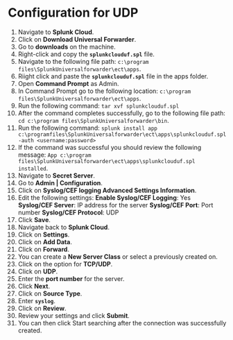 [title]: # (Configuration for UDP)
[tags]: # (udp)
[priority]: # (2)
# Configuration for UDP

1. Navigate to __Splunk Cloud__.
1. Click on __Download Universal Forwarder__.
1. Go to __downloads__ on the machine.
1. Right-click and copy the __`splunkclouduf.spl`__ file.
1. Navigate to the following file path: `c:\program files\SplunkUniversalforwarder\ect\apps`.
1. Riight click and paste the __`splunkclouduf.spl`__ file in the apps folder.
1. Open __Command Prompt__ as Admin.
1. In Command Prompt go to the following location: `c:\program files\SplunkUniversalforwarder\ect\apps`.
1. Run the following command: `tar xvf splunkclouduf.spl`
1. After the command completes successfully, go to the following file path: `cd c:\program files\SplunkUniversalforwarder\bin`.
1. Run the following command: `splunk install app c:\programfiles\SplunkUniversalforwarder\ect\apps\splunkclouduf.spl -auth <username:password>`
1. If the command was successful you should review the following message:
`App c:\program files\SplunkUniversalforwarder\ect\apps\splunkclouduf.spl installed`.
1. Navigate to __Secret Server__.
1. Go to __Admin | Configuration__.
1. Click on __Syslog/CEF logging Advanced Settings Information__.
1. Edit the following settings:
   __Enable Syslog/CEF Logging__: Yes
   __Syslog/CEF Server__: IP address for the server
   __Syslog/CEF Port__: Port number
   __Syslog/CEF Protocol__: UDP
1. Click __Save__.
1. Navigate back to __Splunk Cloud__.
1. Click on __Settings__.
1. Click on __Add Data__.
1. Click on __Forward__.
1. You can create a __New Server Class__ or select a previously created on.
1. Click on the option for __TCP/UDP__.
1. Click on __UDP__.
1. Enter the __port number__ for the server.
1. Click __Next__.
1. Click on __Source Type__.
1. Enter __`syslog`__.
1. Click on __Review__.
1. Review your settings and click __Submit__.
1. You can then click Start searching after the connection was successfully created.
